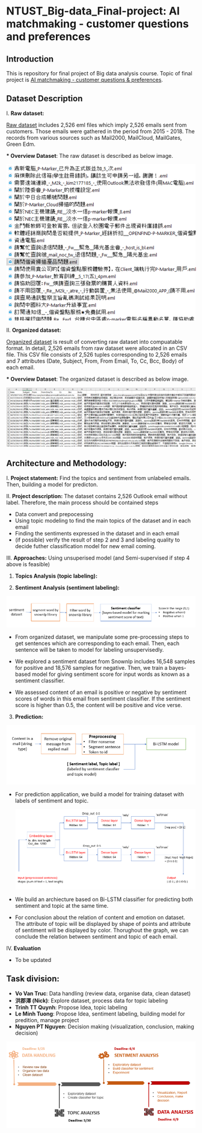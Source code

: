 # NTUST_Big-data_Final-project: AI matchmaking - customer questions and preferences

## Introduction

This is repository for final project of Big data analysis course. Topic of final project is [AI matchmaking - customer questions & preferences](materials/第3組_AI_人工智慧_報告_v2_20220512_V2.pdf).
## Dataset Description
I. <strong>Raw dataset:</strong>

  [Raw dataset](dataset/project_textmining_rawdata_20220518) includes 2,526 eml files which imply 2,526 emails sent from customers. Those emails were gathered in the period from 2015 - 2018. The records from various sources such as Mail2000, MailCloud, MailGates, Green Edm.

  <strong>* Overview Dataset</strong>: The raw dataset is described as below image.
  
  <img src="dataset/raw_dataset_img.png" alt="1" width = auto height = auto>

II. <strong>Organized dataset:</strong>

  [Organized dataset](dataset/organized_dataset/) is result of converting raw dataset into compuatable format. In detail, 2,526 emails from raw dataset were allocated in an CSV file. This CSV file consists of 2,526 tuples corresponding to 2,526 emails and 7 attributes (﻿Date, Subject, From, From Email, To, Cc, Bcc, Body) of each email.

  <strong>* Overview Dataset</strong>: The organized dataset is described as below image.
  
  <img src="dataset/organized_dataset_img.png" alt="1" width = auto height = auto>

## <strong>Architecture and Methodology:</strong> 
I. <strong>Project statement:</strong> Find the topics and sentiment from unlabeled emails. Then, building a model for predicton.

II. <strong>Project description:</strong> The dataset contains 2,526 Outlook email without label. Therefore, the main process should be contained steps  

- Data convert and prepocessing  
- Using topic modeling to find the main topics of the dataset and in each email  
- Finding the sentiments expressed in the dataset and in each email  
- (if possible) verify the result of step 2 and 3 and labeling quality to decide futher classification model for new email coming.

III. <strong>Approaches:</strong> Using unsuperised model (and Semi-supervised if step 4 above is feasible)  

1. **Topics Analysis (topic labeling):** 

2. **Sentiment Analysis (sentiment labeling):**

  <img src="materials/sentiment-architecture.png" alt="1" width = auto height = auto>  

-   From organized dataset, we manipulate some pre-processing steps to get sentences which are corresponding to each email. Then, each sentence will be taken to model for labeling unsupervisedly.

- We explored  a sentiment dataset from Snownlp includes 16,548 samples for positive and 18,576 samples for negative. Then, we train a bayes-based model for giving sentiment score for input words as known as a sentiment classifier.

- We assessed content of an email is positive or negative by sentiment scores of words in this email from sentiment classifier. If the sentiment score is higher than 0.5, the content will be positive and vice verse.

3. **Prediction:**

  <img src="materials/main-architecture.png" alt="1" width = auto height = auto>  

- For prediction application, we build a model for training dataset with labels of sentiment and topic. 

  <img src="materials/bilstm-architecture.png" alt="1" width = auto height = auto> 

- We build an archiecture based on Bi-LSTM classifier for predicting both sentiment and topic at the same time.

- For conclusion about the relation of content and emotion on dataset. The attribute of topic will be displayed by shape of points and attribute of sentiment will be displayed by color. Thorughout the graph, we can conclude the relation between sentiment and topic of each email. 


IV. **Evaluation**   

- To be updated
  
## <strong>Task division:</strong> 
  
  * **Vo Van Truc**: Data handling (review data, organise data, clean dataset)
  * **洪郡澤 (Nick)**: Explore dataset, process data for topic labeling 
  * **Trinh TT Quynh**: Propose Idea, topic labeling
  * **Le Minh Tuong**: Propose Idea, sentiment labeling, building model for predition, manage project
  * **Nguyen PT Nguyen**: Decision making (visualization, conclusion, making decision)
  
  <img src="materials/workload.png" alt="1" width = auto height = auto>


